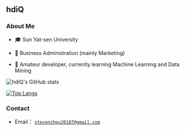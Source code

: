 ## hdiQ

### About Me

- 🎓 Sun Yat-sen University

- 💼 Business Administration (mainly Marketing)

- 🧱 Amateur developer, currently learning Machine Learning and Data Mining

![hdiQ's GitHub stats](https://github-readme-stats.vercel.app/api?username=hdiQz&show_icons=true&theme=dark)

[![Top Langs](https://github-readme-stats.vercel.app/api/top-langs/?username=hdiQz&theme=dark)](https://github.com/hdiQz/github-readme-stats)

### Contact

+ Email： [`stevenzhou20187@gmail.com`](mailto:stevenzhou20187@gmail.com)
